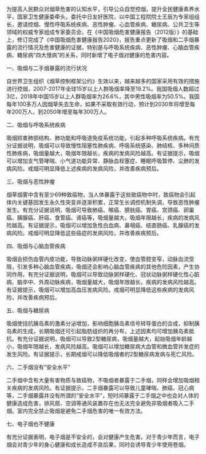 为提高人民群众对烟草危害的认知水平，引导公众自觉控烟，提升全民健康素养水平，国家卫生健康委牵头，委托中日友好医院，以中国工程院院士王辰为专家组组长，邀请控烟、慢性呼吸系统疾病、恶性肿瘤、心血管疾病、糖尿病、公共卫生等领域的权威专家组成专家委员会，在《中国吸烟危害健康报告（2012版）》的基础上，修订完成了《中国吸烟危害健康报告2020》，报告重点更新了吸烟和二手烟暴露的流行情况及危害健康的证据，特别是与呼吸系统疾病、恶性肿瘤、心脑血管疾病、糖尿病“四大慢病”的关系，同时新增了电子烟对健康的危害内容。

一、吸烟与二手烟暴露的流行状况

自世界卫生组织《烟草控制框架公约》生效以来，越来越多的国家采用有效的措施进行控烟，2007-2017年全球15岁以上人群吸烟率降至19.2%。我国吸烟人数超过3亿，2018年中国15岁以上人群吸烟率为26.6%，其中男性吸烟率为50.5%。我国每年100多万人因烟草失去生命，如果不采取有效行动，预计到2030年将增至每年200万人，到2050年增至每年300万人。

二、吸烟与呼吸系统疾病

吸烟损害肺部结构、肺功能和呼吸道免疫系统功能，引起多种呼吸系统疾病。有充分证据说明，吸烟可以导致慢性阻塞性肺疾病、呼吸系统感染、肺结核、多种间质性肺疾病，吸烟量越大，吸烟年限越长，疾病的发病风险越高。有证据提示，吸烟可以增加支气管哮喘、小气道功能异常、静脉血栓塞症、睡眠呼吸暂停、尘肺的发病风险。戒烟可明显降低上述疾病的发病风险，并改善疾病预后。

三、吸烟与恶性肿瘤

烟草烟雾中含有至少69种致癌物，当人体暴露于这些致癌物中时，致癌物会引起体内关键基因发生永久性突变并逐渐积累，正常生长调控机制失调，导致恶性肿瘤发生。有充分证据说明，吸烟可导致肺癌、喉癌、膀胱癌、胃癌、宫颈癌、卵巢癌、胰腺癌、肝癌、食管癌、肾癌等，吸烟量越大，吸烟年限越长，疾病的发病风险越高。有证据提示，吸烟可以增加急性白血病、鼻咽癌、结直肠癌、乳腺癌的发病风险。戒烟可明显降低这些癌症的发病风险，并改善疾病预后。

四、吸烟与心脑血管疾病

吸烟会损伤血管内皮功能，导致动脉粥样硬化改变，使血管腔变窄，动脉血流受阻，引发多种心脑血管疾病，吸烟还会影响心脑血管疾病的其他危险因素，产生协同作用。有充分证据说明，吸烟可以导致动脉粥样硬化、冠状动脉粥样硬化性心脏病、脑卒中、外周动脉疾病，吸烟量越大，吸烟年限越长，疾病的发病风险越高。有证据提示，吸烟可以增加高血压发病风险。戒烟可明显降低这些疾病的发病风险，并改善疾病预后。

五、吸烟与糖尿病

吸烟使拮抗胰岛素的激素分泌增加，影响细胞胰岛素信号转导蛋白的合成，抑制胰岛素的生成，长期吸烟还可引起脂肪组织的再分布，上述因素均可增加胰岛素抵抗。有充分证据说明，吸烟可以导致2型糖尿病，吸烟量越大，起始吸烟年龄越小，吸烟年限越长，发病风险越高。吸烟可以增加糖尿病大血管和微血管并发症的发生风险。有证据提示，长期戒烟可以降低吸烟者的2型糖尿病发病与死亡风险。

六、二手烟没有“安全水平”

二手烟中含有大量有害物质与致癌物，不吸烟者暴露于二手烟，同样会增加吸烟相关疾病的发病风险。有证据提示，二手烟暴露可以导致儿童哮喘、肺癌、冠心病等，二手烟暴露并没有所谓的“安全水平”，短时间暴露于二手烟之中也会对人体的健康造成危害，排风扇、空调等通风装置存在也无法完全避免非吸烟者吸入二手烟。室内完全禁止吸烟是避免二手烟危害的唯一有效方法。

七、电子烟也不健康

有充分证据表明，电子烟是不安全的，会对健康产生危害。对于青少年而言，电子烟会对青少年的身心健康和成长造成不良后果，同时会诱导青少年使用卷烟。